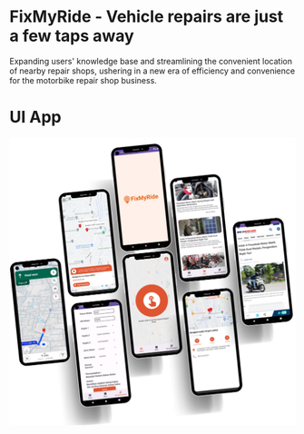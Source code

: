 # FixMyRide - Vehicle repairs are just a few taps away
Expanding users' knowledge base and streamlining the convenient location of nearby repair shops, ushering in a new era of efficiency and convenience for the motorbike repair shop business.

# UI App
![image alt](https://github.com/farhanmaaul6/FixMyRide/blob/a83972737ee0ec7c3de979137fa8ee7925a2dc56/fixmyride.png)
